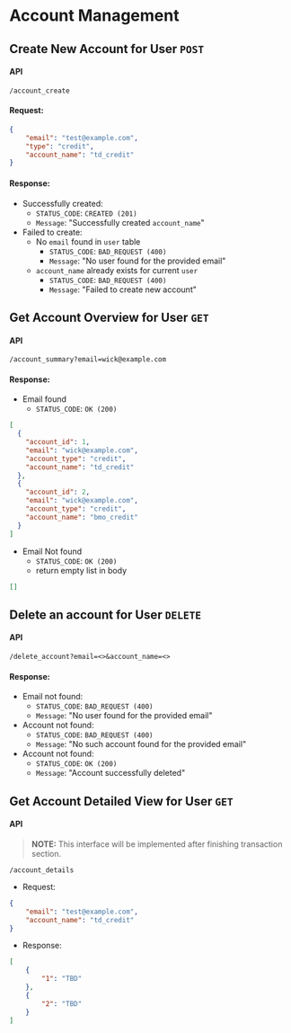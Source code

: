 # Account Management
## Create New Account for User `POST`
#### API
```
/account_create
```
#### Request:
```Json
{
    "email": "test@example.com",
    "type": "credit",
    "account_name": "td_credit"
}
```
#### Response:
- Successfully created: 
    - `STATUS_CODE`: `CREATED (201)` 
    - `Message`: "Successfully created `account_name`"
- Failed to create: 
    - No `email` found in `user` table
        - `STATUS_CODE`: `BAD_REQUEST (400)`
        - `Message`: "No user found for the provided email"
    - `account_name` already exists for current `user`
        - `STATUS_CODE`: `BAD_REQUEST (400)` 
        - `Message`: "Failed to create new account"
        
        

## Get Account Overview for User `GET`
#### API
```
/account_summary?email=wick@example.com
```
#### Response:
- Email found
    - `STATUS_CODE`: `OK (200)`
```Json
[
  {
    "account_id": 1,
    "email": "wick@example.com",
    "account_type": "credit",
    "account_name": "td_credit"
  },
  {
    "account_id": 2,
    "email": "wick@example.com",
    "account_type": "credit",
    "account_name": "bmo_credit"
  }
]
```
- Email Not found
    - `STATUS_CODE`: `OK (200)`
    - return empty list in body
```json
[]
```

## Delete an account for User `DELETE`
#### API
```
/delete_account?email=<>&account_name=<>
```
#### Response:
- Email not found:
    - `STATUS_CODE`: `BAD_REQUEST (400)`
    - `Message`: "No user found for the provided email"
- Account not found:
    - `STATUS_CODE`: `BAD_REQUEST (400)`
    - `Message`: "No such account found for the provided email"
- Account not found:
    - `STATUS_CODE`: `OK (200)`
    - `Message`: "Account successfully deleted"


## Get Account Detailed View for User `GET`
#### API
> **NOTE:** This interface will be implemented after finishing transaction section.


```
/account_details
```
- Request:
```Json
{
    "email": "test@example.com",
    "account_name": "td_credit"
}
```
- Response:
```Json
[
    {
        "1": "TBD"
    },
    {
        "2": "TBD"
    }
]
```
